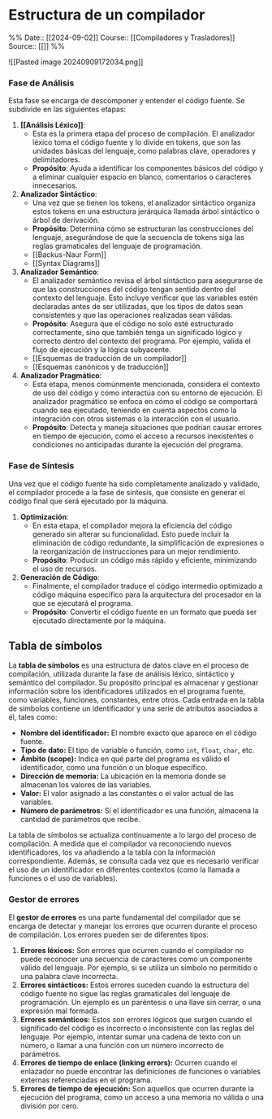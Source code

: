 # Estructura de un compilador

%%
Date:: [[2024-09-02]]
Course:: [[Compiladores y Trasladores]]
Source:: [[]]
%%

![[Pasted image 20240909172034.png]]
### Fase de Análisis

Esta fase se encarga de descomponer y entender el código fuente. Se subdivide en las siguientes etapas:

1. **[[Análisis Léxico]]**:
    - Esta es la primera etapa del proceso de compilación. El analizador léxico toma el código fuente y lo divide en tokens, que son las unidades básicas del lenguaje, como palabras clave, operadores y delimitadores.
    - **Propósito**: Ayuda a identificar los componentes básicos del código y a eliminar cualquier espacio en blanco, comentarios o caracteres innecesarios.
2. **Analizador Sintáctico**:
    - Una vez que se tienen los tokens, el analizador sintáctico organiza estos tokens en una estructura jerárquica llamada árbol sintáctico o árbol de derivación.
    - **Propósito**: Determina cómo se estructuran las construcciones del lenguaje, asegurándose de que la secuencia de tokens siga las reglas gramaticales del lenguaje de programación.
	- [[Backus-Naur Form]]
	- [[Syntax Diagrams]]
3. **Analizador Semántico**:
    - El analizador semántico revisa el árbol sintáctico para asegurarse de que las construcciones del código tengan sentido dentro del contexto del lenguaje. Esto incluye verificar que las variables estén declaradas antes de ser utilizadas, que los tipos de datos sean consistentes y que las operaciones realizadas sean válidas.
    - **Propósito**: Asegura que el código no solo esté estructurado correctamente, sino que también tenga un significado lógico y correcto dentro del contexto del programa. Por ejemplo, valida el flujo de ejecución y la lógica subyacente.
    - [[Esquemas de traducción de un compilador]]
    - [[Esquemas canónicos y de traducción]]
4. **Analizador Pragmático**:
    - Esta etapa, menos comúnmente mencionada, considera el contexto de uso del código y cómo interactúa con su entorno de ejecución. El analizador pragmático se enfoca en cómo el código se comportará cuando sea ejecutado, teniendo en cuenta aspectos como la integración con otros sistemas o la interacción con el usuario.
    - **Propósito**: Detecta y maneja situaciones que podrían causar errores en tiempo de ejecución, como el acceso a recursos inexistentes o condiciones no anticipadas durante la ejecución del programa.

### Fase de Síntesis

Una vez que el código fuente ha sido completamente analizado y validado, el compilador procede a la fase de síntesis, que consiste en generar el código final que será ejecutado por la máquina.

1. **Optimización**:
    - En esta etapa, el compilador mejora la eficiencia del código generado sin alterar su funcionalidad. Esto puede incluir la eliminación de código redundante, la simplificación de expresiones o la reorganización de instrucciones para un mejor rendimiento.
    - **Propósito**: Producir un código más rápido y eficiente, minimizando el uso de recursos.
2. **Generación de Código**:
    - Finalmente, el compilador traduce el código intermedio optimizado a código máquina específico para la arquitectura del procesador en la que se ejecutará el programa.
    - **Propósito**: Convertir el código fuente en un formato que pueda ser ejecutado directamente por la máquina.


## Tabla de símbolos

La **tabla de símbolos** es una estructura de datos clave en el proceso de compilación, utilizada durante la fase de análisis léxico, sintáctico y semántico del compilador. Su propósito principal es almacenar y gestionar información sobre los identificadores utilizados en el programa fuente, como variables, funciones, constantes, entre otros. Cada entrada en la tabla de símbolos contiene un identificador y una serie de atributos asociados a él, tales como:

- **Nombre del identificador:** El nombre exacto que aparece en el código fuente.
- **Tipo de dato:** El tipo de variable o función, como `int`, `float`, `char`, etc.
- **Ámbito (scope):** Indica en qué parte del programa es válido el identificador, como una función o un bloque específico.
- **Dirección de memoria:** La ubicación en la memoria donde se almacenan los valores de las variables.
- **Valor:** El valor asignado a las constantes o el valor actual de las variables.
- **Número de parámetros:** Si el identificador es una función, almacena la cantidad de parámetros que recibe.

La tabla de símbolos se actualiza continuamente a lo largo del proceso de compilación. A medida que el compilador va reconociendo nuevos identificadores, los va añadiendo a la tabla con la información correspondiente. Además, se consulta cada vez que es necesario verificar el uso de un identificador en diferentes contextos (como la llamada a funciones o el uso de variables).

### Gestor de errores

El **gestor de errores** es una parte fundamental del compilador que se encarga de detectar y manejar los errores que ocurren durante el proceso de compilación. Los errores pueden ser de diferentes tipos:

1. **Errores léxicos:** Son errores que ocurren cuando el compilador no puede reconocer una secuencia de caracteres como un componente válido del lenguaje. Por ejemplo, si se utiliza un símbolo no permitido o una palabra clave incorrecta.
2. **Errores sintácticos:** Estos errores suceden cuando la estructura del código fuente no sigue las reglas gramaticales del lenguaje de programación. Un ejemplo es un paréntesis o una llave sin cerrar, o una expresión mal formada.
3. **Errores semánticos:** Estos son errores lógicos que surgen cuando el significado del código es incorrecto o inconsistente con las reglas del lenguaje. Por ejemplo, intentar sumar una cadena de texto con un número, o llamar a una función con un número incorrecto de parámetros.
4. **Errores de tiempo de enlace (linking errors):** Ocurren cuando el enlazador no puede encontrar las definiciones de funciones o variables externas referenciadas en el programa.
5. **Errores de tiempo de ejecución:** Son aquellos que ocurren durante la ejecución del programa, como un acceso a una memoria no válida o una división por cero.
